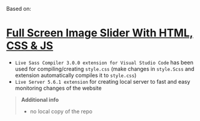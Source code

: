 Based on:

# [Full Screen Image Slider With HTML, CSS & JS](https://www.youtube.com/watch?v=7ZO2RTMNSAY)

* `Live Sass Compiler 3.0.0 extension for Visual Studio Code` has been used for compiling/creating `style.css` (make changes in `style.Scss` and extension automatically compiles it to `style.css`)
* `Live Server 5.6.1 extension` for creating local server to fast and easy monitoring changes of the website

> **Additional info**
> * no local copy of the repo